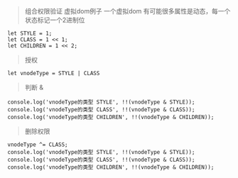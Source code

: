 > 组合权限验证 虚拟dom例子
> 一个虚拟dom 有可能很多属性是动态，每一个状态标记一个2进制位
```
let STYLE = 1;
let CLASS = 1 << 1;
let CHILDREN = 1 << 2;
```

> 授权
```
let vnodeType = STYLE | CLASS
```

> 判断 &
```
console.log('vnodeType的类型 STYLE', !!(vnodeType & STYLE));
console.log('vnodeType的类型 CLASS', !!(vnodeType & CLASS));
console.log('vnodeType的类型 CHILDREN', !!(vnodeType & CHILDREN));
```

> 删除权限
```
vnodeType ^= CLASS;
console.log('vnodeType的类型 STYLE', !!(vnodeType & STYLE));
console.log('vnodeType的类型 CLASS', !!(vnodeType & CLASS));
console.log('vnodeType的类型 CHILDREN', !!(vnodeType & CHILDREN));
```